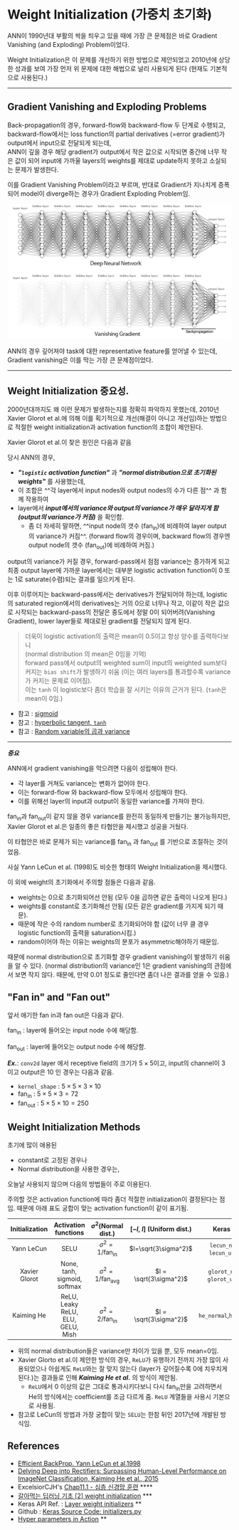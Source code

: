 # Weight Initialization (가중치 초기화)

ANN이 1990년대 부활의 싹을 틔우고 있을 때에 가장 큰 문제점은 바로 Gradient Vanishing (and Exploding) Problem이었다.

Weight Initialization은 이 문제를 개선하기 위한 방법으로 제안되었고 2010년에 상당한 성과를 보여 가장 먼저 위 문제에 대한 해법으로 널리 사용되게 된다 (현재도 기본적으로 사용된다.)

---

## Gradient Vanishing and Exploding Problems

Back-propagation의 경우, forward-flow와 backward-flow 두 단계로 수행되고, backward-flow에서는 loss function의 partial derivatives (=error gradient)가 output에서 input으로 전달되게 되는데,  
ANN이 깊을 경우 해당 gradient가 output에서 작은 값으로 시작되면 중간에 너무 작은 값이 되어 input에 가까울 layers의 weights를 제대로 update하지 못하고 소실되는 문제가 발생한다.

이를 Gradient Vanishing Problem이라고 부르며, 반대로 Gradient가 지나치게 증폭되어 model이 diverge하는 경우가 Gradient Exploding Problem임.

![](./img/gradient_vanishing.png)

ANN의 경우 깊어져야 task에 대한 representative feature를 얻어낼 수 있는데, Gradient vanishing은 이를 막는 가장 큰 문제점이었다.

---

## Weight Initialization 중요성.

2000년대까지도 왜 이런 문제가 발생하는지를 정확히 파악하지 못했는데, 2010년 Xavier Glorot et al.에 의해 이를 획기적으로 개선(해결이 아니고 개선임)하는 방법으로 적절한 weight initialization과 activation function의 조합이 제안된다.

Xavier Glorot et al.이 찾은 원인은 다음과 같음

당시 ANN의 경우, 

* ***"`logistic` activation function"*** 과 ***"normal distribution으로 초기화된 weights"*** 를 사용했는데, 
* 이 조합은 ^^각 layer에서 input nodes와 output nodes의 수가 다른 점^^ 과 함께 작용하여
* layer에서 ***input에서의 variance와 output의 variance가 매우 달라지게 함(output의 variance가 커짐)*** 을 확인함.
    * 좀 더 자세히 말하면, ^^input node의 갯수 ($\text{fan}_\text{in}$)에 비례하여 layer output의 variance가 커짐^^. (forward flow의 경우이며, backward flow의 경우엔 output node의 갯수 ($\text{fan}_\text{out}$)에 비례하여 커짐.)

output의 variance가 커질 경우, forward-pass에서 점점 variance는 증가하게 되고 최종 output layer에 가까운 layer에서는 대부분 logistic activation function이 0 또는 1로 saturate(수렴)되는 결과를 일으키게 된다.

이후 이루어지는 backward-pass에서는 derivatives가 전달되어야 하는데, logistic의 saturated region에서의 derivatives는 거의 0으로 너무나 작고, 이같이 작은 값으로 시작되는 backward-pass의 전달은 중도에서 정말 0이 되어버려(Vanishing Gradient), lower layer들로 제대로된 gradient를 전달되지 않게 된다.

> 더욱이 logistic activation의 출력은 mean이 0.5이고 항상 양수를 출력하다보니  
> (normal distribution 의 mean은 0임을 기억)  
> forward pass에서 output의 weighted sum이 input의 weighted sum보다 커지는 `bias shift`가 발생하기 쉬움 (이는 여러 layers를 통과할수록 variance가 커지는 문제로 이어짐).  
> 이는 `tanh` 이 logistic보다 좀더 학습을 잘 시키는 이유의 근거가 된다. (`tanh`은 mean이 0임.)

* 참고 : [sigmoid](https://dsaint31.tistory.com/430)
* 참고 : [hyperbolic tangent, `tanh`](https://dsaint31.tistory.com/577)
* 참고 : [Random variable의 곱과 variance](https://dsaint31.tistory.com/580) 

---

***중요***

ANN에서 gradient vanishing을 막으려면 다음이 성립해야 한다.

* 각 layer를 거쳐도 variance는 변화가 없어야 한다.
* 이는 forward-flow 와 backward-flow 모두에서 성립해야 한다.
* 이를 위해선 layer의 input과 output이 동일한 variance를 가져야 한다.

$\text{fan}_\text{in}$과 $\text{fan}_\text{out}$이 같지 않을 경우 variance를 완전히 동일하게 만들기는 불가능하지만, Xavier Glorot et al.은 일종의 좋은 타협안을 제시했고 성공을 거뒀다. 

이 타협안은 바로 문제가 되는 variance를 $\text{fan}_\text{in}$ 과 $\text{fan}_\text{out}$ 를 기반으로 조절하는 것이었음.

사실 Yann LeCun et al. (1998)도 비슷한 형태의 Weight Initialization을 제시했다.

이 외에 weight의 초기화에서 주의할 점들은 다음과 같음.

* weights는 0으로 초기화되어선 안됨 (모두 0을 곱하면 같은 출력이 나오게 된다.)
* weights를 constant로 초기화해선 안됨 (모든 같은 gradient를 가지게 되기 때문).
* 때문에 작은 수의 random number로 초기화되어야 함 (값이 너무 클 경우 logistic function의 출력을 saturation시킴.)
* random이어야 하는 이유는 weights의 분포가 asymmetric해야하기 때문임.

때문에 normal distribution으로 초기화할 경우 gradient vanishing이 발생하기 쉬움을 알 수 있다.
(normal distribution의 variance인 1은 gradient vanishing의 관점에서 보면 작지 않다. 때문에, 만약 0.01 정도로 줄인다면 좀더 나은 결과를 얻을 수 있음.)


## "Fan in" and "Fan out"

앞서 애기한 fan in과 fan out은 다음과 같다.

$\text{fan}_\text{in}$
: layer에 들어오는 input node 수에 해당함. 

$\text{fan}_\text{out}$
: layer에 들어오는 output node 수에 해당함. 

***Ex.***: `conv2d` layer 에서 receptive field의 크기가 $5 \times 5$이고, input의 channel이 $3$ 이고 output은 $10$ 인 경우는 다음과 같음.

* `kernel_shape` : $5 \times 5 \times 3 \times 10$
* $\text{fan}_\text{in}$ : $5 \times 5 \times 3 = 72$
* $\text{fan}_\text{out}$ : $5 \times 5 \times 10 = 250$

## Weight Initialization Methods

초기에 많이 애용된 

* constant로 고정된 경우나 
* Normal distribution을 사용한 경우는, 

오늘날 사용되지 않으며 다음의 방법들이 주로 이용된다.

주의할 것은 activation function에 따라 좀더 적절한 initialization이 결정된다는 점임. 때문에 아래 표도 궁합이 맞는 activation function이 같이 표기됨.

| Initialization | Activation functions | $\sigma^2$(Normal dist.) | [$-l$, $l$] (Uniform dist.) | Keras impl. |
|:----:|:----:|:----:|:----:|:----:|
| Yann LeCun	| SELU	| $\sigma^2 = 1/\text{fan}_\text{in}$	| $l=\sqrt{3\sigma^2}$ | `lecun_normal`, `lecun_uniform`|
| Xavier Glorot |	None, tanh, sigmoid, softmax |	$\sigma^2 = 1/\text{fan}_\text{avg}$ | $l = \sqrt{3\sigma^2}$ | `glorot_normal`, `glorot_uniform` | 
| Kaiming He	| ReLU, Leaky ReLU, ELU, GELU, Mish	| $\sigma^2 = 2/\text{fan}_\text{in}$ |	$l = \sqrt{3\sigma^2}$ | `he_normal`,`he_uniform`| 

* 위의 normal distribution들은 variance만 차이가 있을 뿐, 모두 mean=0임.
* Xavier Glorto et al.이 제안한 방식의 경우, `ReLU`가 유행하기 전까지 가장 많이 사용되었으나 아쉽게도 `ReLU`와는 잘 맞지 않는다 (layer가 깊어질수록 0에 치우치게 된다.)는 결과들로 인해 ***Kaiming He et al.*** 의 방식이 제안됨.
    * `ReLU`에서 0 이상의 값은 그대로 통과시키다보니 다시 $\text{fan}_\text{in}$만을 고려하면서 He의 방식에서는 coefficient를 조금 다르게 줌. `ReLU` 계열들을 사용시 기본으로 사용됨.
* 참고로 LeCun의 방법과 가장 궁합이 맞는 `SELU`는 한참 뒤인 2017년에 개발된 방식임.

## References
* [Efficient BackProp. Yann LeCun et al.1998](https://www.researchgate.net/publication/2811922_Efficient_BackProp)
* [Delving Deep into Rectifiers: Surpassing Human-Level Performance on ImageNet Classification, Kaiming He et al., 2015](https://arxiv.org/abs/1502.01852)
* ExcelsiorCJH's [Chap11.1 - 심층 신경망 훈련](https://github.com/ExcelsiorCJH/Hands-On-ML/blob/master/Chap11-Training_DNN/Chap11_1-Training_DNN.ipynb) ****
* [갈아먹는 딥러닝 기초 [2] weight initialization](https://yeomko.tistory.com/40) ***
* Keras API Ref. : [Layer weight initializers](https://keras.io/api/layers/initializers/) **
* Github : [Keras Source Code: initializers.py](https://github.com/keras-team/keras/blob/7a39b6c62d43c25472b2c2476bd2a8983ae4f682/keras/initializers.py#L462) 
* [Hyper parameters in Action](https://towardsdatascience.com/hyper-parameters-in-action-part-ii-weight-initializers-35aee1a28404) **
